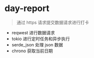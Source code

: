 # day-report
> 通过 https 请求提交数据请求进行打卡
- reqwest 进行数据请求
- tokio 进行定时任务和异步执行
- serde_json 处理 json 数据
- chrono 获取当前日期